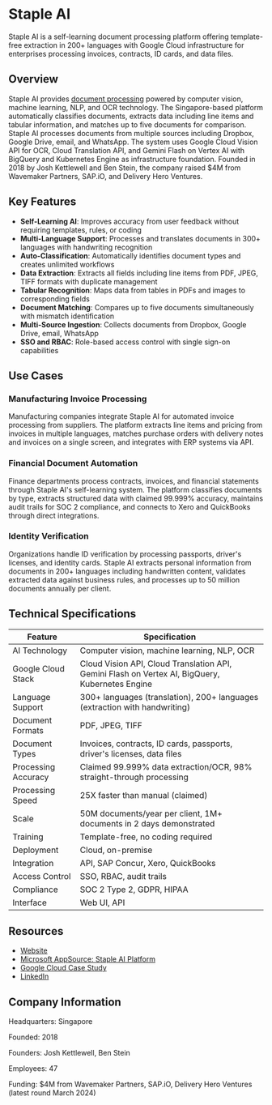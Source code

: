 # Staple AI

Staple AI is a self-learning document processing platform offering template-free extraction in 200+ languages with Google Cloud infrastructure for enterprises processing invoices, contracts, ID cards, and data files.

## Overview

Staple AI provides [document processing](../../capabilities/document-understanding/index.md) powered by computer vision, machine learning, NLP, and OCR technology. The Singapore-based platform automatically classifies documents, extracts data including line items and tabular information, and matches up to five documents for comparison. Staple AI processes documents from multiple sources including Dropbox, Google Drive, email, and WhatsApp. The system uses Google Cloud Vision API for OCR, Cloud Translation API, and Gemini Flash on Vertex AI with BigQuery and Kubernetes Engine as infrastructure foundation. Founded in 2018 by Josh Kettlewell and Ben Stein, the company raised $4M from Wavemaker Partners, SAP.iO, and Delivery Hero Ventures.

## Key Features

- **Self-Learning AI**: Improves accuracy from user feedback without requiring templates, rules, or coding
- **Multi-Language Support**: Processes and translates documents in 300+ languages with handwriting recognition
- **Auto-Classification**: Automatically identifies document types and creates unlimited workflows
- **Data Extraction**: Extracts all fields including line items from PDF, JPEG, TIFF formats with duplicate management
- **Tabular Recognition**: Maps data from tables in PDFs and images to corresponding fields
- **Document Matching**: Compares up to five documents simultaneously with mismatch identification
- **Multi-Source Ingestion**: Collects documents from Dropbox, Google Drive, email, WhatsApp
- **SSO and RBAC**: Role-based access control with single sign-on capabilities

## Use Cases

### Manufacturing Invoice Processing

Manufacturing companies integrate Staple AI for automated invoice processing from suppliers. The platform extracts line items and pricing from invoices in multiple languages, matches purchase orders with delivery notes and invoices on a single screen, and integrates with ERP systems via API.

### Financial Document Automation

Finance departments process contracts, invoices, and financial statements through Staple AI's self-learning system. The platform classifies documents by type, extracts structured data with claimed 99.999% accuracy, maintains audit trails for SOC 2 compliance, and connects to Xero and QuickBooks through direct integrations.

### Identity Verification

Organizations handle ID verification by processing passports, driver's licenses, and identity cards. Staple AI extracts personal information from documents in 200+ languages including handwritten content, validates extracted data against business rules, and processes up to 50 million documents annually per client.

## Technical Specifications

| Feature | Specification |
|---------|---------------|
| AI Technology | Computer vision, machine learning, NLP, OCR |
| Google Cloud Stack | Cloud Vision API, Cloud Translation API, Gemini Flash on Vertex AI, BigQuery, Kubernetes Engine |
| Language Support | 300+ languages (translation), 200+ languages (extraction with handwriting) |
| Document Formats | PDF, JPEG, TIFF |
| Document Types | Invoices, contracts, ID cards, passports, driver's licenses, data files |
| Processing Accuracy | Claimed 99.999% data extraction/OCR, 98% straight-through processing |
| Processing Speed | 25X faster than manual (claimed) |
| Scale | 50M documents/year per client, 1M+ documents in 2 days demonstrated |
| Training | Template-free, no coding required |
| Deployment | Cloud, on-premise |
| Integration | API, SAP Concur, Xero, QuickBooks |
| Access Control | SSO, RBAC, audit trails |
| Compliance | SOC 2 Type 2, GDPR, HIPAA |
| Interface | Web UI, API |

## Resources

- [Website](https://www.staple.ai)
- [Microsoft AppSource: Staple AI Platform](https://appsource.microsoft.com/en-us/product/web-apps/stapleai1591952469773.staple)
- [Google Cloud Case Study](https://cloud.google.com/customers/staple-ai)
- [LinkedIn](https://sg.linkedin.com/company/staple)

## Company Information

Headquarters: Singapore

Founded: 2018

Founders: Josh Kettlewell, Ben Stein

Employees: 47

Funding: $4M from Wavemaker Partners, SAP.iO, Delivery Hero Ventures (latest round March 2024)
